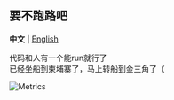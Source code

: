 ## 要不跑路吧

**中文** | [English](README_en-US.md)

代码和人有一个能run就行了  
已经坐船到柬埔寨了，马上转船到金三角了（




![Metrics](https://metrics.lecoq.io/bfban?template=classic&base.indepth=false&config.timezone=Asia%2FHong_Kong)
